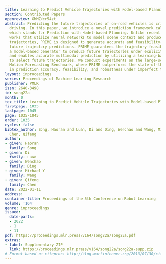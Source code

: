 ```yaml
---
title: Learning to Predict Vehicle Trajectories with Model-based Planning
section: Contributed Papers
openreview: GhMZNcr54zt
abstract: Predicting the future trajectories of on-road vehicles is critical for autonomous
  driving. In this paper, we introduce a novel prediction framework called PRIME,
  which stands for Prediction with Model-based Planning. Unlike recent prediction
  works that utilize neural networks to model scene context and produce unconstrained
  trajectories, PRIME is designed to generate accurate and feasibility-guaranteed
  future trajectory predictions. PRIME guarantees the trajectory feasibility by exploiting
  a model-based generator to produce future trajectories under explicit constraints
  and enables accurate multimodal prediction by utilizing a learning-based evaluator
  to select future trajectories. We conduct experiments on the large-scale Argoverse
  Motion Forecasting Benchmark, where PRIME outperforms the state-of-the-art methods
  in prediction accuracy, feasibility, and robustness under imperfect tracking.
layout: inproceedings
series: Proceedings of Machine Learning Research
publisher: PMLR
issn: 2640-3498
id: song22a
month: 0
tex_title: Learning to Predict Vehicle Trajectories with Model-based Planning
firstpage: 1035
lastpage: 1045
page: 1035-1045
order: 1035
cycles: false
bibtex_author: Song, Haoran and Luan, Di and Ding, Wenchao and Wang, Michael Y and
  Chen, Qifeng
author:
- given: Haoran
  family: Song
- given: Di
  family: Luan
- given: Wenchao
  family: Ding
- given: Michael Y
  family: Wang
- given: Qifeng
  family: Chen
date: 2022-01-11
address:
container-title: Proceedings of the 5th Conference on Robot Learning
volume: '164'
genre: inproceedings
issued:
  date-parts:
  - 2022
  - 1
  - 11
pdf: https://proceedings.mlr.press/v164/song22a/song22a.pdf
extras:
- label: Supplementary ZIP
  link: https://proceedings.mlr.press/v164/song22a/song22a-supp.zip
# Format based on citeproc: http://blog.martinfenner.org/2013/07/30/citeproc-yaml-for-bibliographies/
---
```

